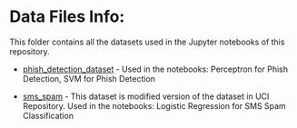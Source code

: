 # Data Files Info:

This folder contains all the datasets used in the Jupyter notebooks of this repository.

* [phish_detection_dataset](https://archive.ics.uci.edu/ml/datasets/phishing+websites) - Used in the notebooks: Perceptron for Phish Detection, SVM for Phish Detection

* [sms_spam](https://archive.ics.uci.edu/ml/datasets/SMS+Spam+Collection) - This dataset is modified version of the dataset in UCI Repository. Used in the notebooks: Logistic Regression for SMS Spam Classification 
